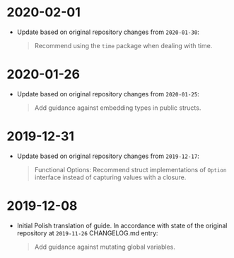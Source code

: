 # 2020-02-01

- Update based on original repository changes from `2020-01-30`:
    > Recommend using the `time` package when dealing with time.

# 2020-01-26

- Update based on original repository changes from `2020-01-25`:
    > Add guidance against embedding types in public structs.

# 2019-12-31

- Update based on original repository changes from `2019-12-17`:
    > Functional Options: Recommend struct implementations of `Option`      interface instead of capturing values with a closure.

# 2019-12-08

- Initial Polish translation of guide. In accordance with state of the original repository at `2019-11-26` CHANGELOG.md entry:
    > Add guidance against mutating global variables.
